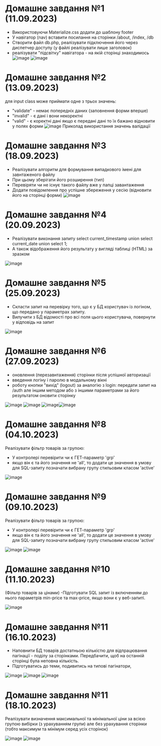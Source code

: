 # Домашне завдання №1 (11.09.2023)
- Використовуючи Materialize.css додати до шаблону footer
- У навігатор (nav) вставити посилання на сторінки /about, /index, /db
- Створити файл db.php, реалізувати підключення його через диспетчер доступу (у файлі реалізувати лише заголовок)
- реалізувати "підсвітку" навігатора - на якій сторінці знаходимось
![image](https://github.com/AntonDegt/php/assets/108671823/9c5dd4c7-fbc8-4f32-918d-bbf4dfac3529)
![image](https://github.com/AntonDegt/php/assets/108671823/c616a179-a5f4-4c94-acdf-c21d43b43437)



# Домашне завдання №2 (13.09.2023)
для input class може приймати одне з трьох значень:
- "validate" - немає попередніх даних (заповнення форми вперше)
- "invalid" - є дані і вони некоректні
- "valid" - є коректні дані
якщо є передані дані то їх бажано відновити у полях форми
![image](https://github.com/AntonDegt/php/assets/108671823/ddf77ee1-0882-4302-9e5d-a31dff693fcd)
Приколад використання значень валідації



# Домашне завдання №3 (18.09.2023)
- Реалізувати алгоритм для формування випадкового імені для завнтаженого файлу
- При цьому зберігати його розширення (тип)
- Перевіряти чи не існує такого файлу вже у папці завантаження
- Додати повідомлення про успішне збереження у сесію (відновити його на сторінці форми)
![image](https://github.com/AntonDegt/php/assets/108671823/fe04b6fe-8ba7-4654-8ca5-5f36fdeecb24)



# Домашне завдання №4 (20.09.2023)
- Реалізувати виконання запиту
	select current_timestamp
    union select  current_date
    union select 1;
- А також відображення його результату у вигляді таблиці (HTML) за зразком

![image](https://github.com/AntonDegt/php/assets/108671823/a1a9d466-c612-4ae0-a822-365ddbd2758b)



# Домашне завдання №5 (25.09.2023)
- Скласти запит на перевірку того, що є у БД користувач із логіном, що передано у параметрах запиту.
- Вилучити з БД відомості про всі поля цього користувача, повернути у відповідь на запит

![image](https://github.com/AntonDegt/php/assets/108671823/dfe7804c-0d31-4281-83fd-73bc3456c1e4)




# Домашне завдання №6 (27.09.2023)

- оновлення (перезавнтаження) сторінки після успішної авторизації
- введення логіну і паролю в модальному вікні
- роботу кнопки "вихід" (logout) за аналогію з login: передати запит на /auth але іншим методом або з іншими параметрами за його результатом оновити сторінку

![image](https://github.com/AntonDegt/php/assets/108671823/854612ea-63ac-489e-b10b-58f03ab5a0ad)
![image](https://github.com/AntonDegt/php/assets/108671823/c16b5039-b27e-4edb-a7f2-dd8a1a8c4a82)
![image](https://github.com/AntonDegt/php/assets/108671823/66ef2373-0154-4257-af8b-58abd41071a5)![image](https://github.com/AntonDegt/php/assets/108671823/107a89b2-a85e-4f88-b741-ed6cbad20fc7)



# Домашне завдання №8 (04.10.2023)

Реалізувати фільтр товарів за групою:
- У контролері перевірити чи є ГЕТ-параметр 'grp'
- якщо він є та його значення не 'all', то додати це значення в умову для SQL-запиту
позначати вибрану групу стильовим класом 'active'

![image](https://github.com/AntonDegt/php/assets/108671823/3eabdcb7-75cf-4de5-a61b-47c688518462)



# Домашне завдання №9 (09.10.2023)

Реалізувати фільтр товарів за групою:
- У контролері перевірити чи є ГЕТ-параметр 'grp'
- якщо він є та його значення не 'all', то додати це значення в умову для SQL-запиту 
позначати вибрану групу стильовим класом 'active'

![image](https://github.com/AntonDegt/php/assets/108671823/ff86555c-1ca3-440f-afac-4ed1d259d540)
![image](https://github.com/AntonDegt/php/assets/108671823/fd85ae24-ab96-4e8a-be31-ad2336d14529)



# Домашне завдання №10 (11.10.2023)

(Фільтр товарів за цінами) 
-Підготувати SQL запит із включенням до нього параметрів min-price та max-price, якщо вони є у веб-запиті.

![image](https://github.com/AntonDegt/php/assets/108671823/fa925fc3-300a-40f4-8f77-1d4705afa9a7)



# Домашне завдання №11 (16.10.2023)

- Наповнити БД товарів достатньою кількістю для відпрацювання пагінації - поділу за сторінками. Передбачити, щоб на останній сторінці була неповна кількість.
- Підготуватись до теми, подивитись на типові пагінатори, 

![image](https://github.com/AntonDegt/php/assets/108671823/93798495-da01-4544-aa4a-4f832973547b)
![image](https://github.com/AntonDegt/php/assets/108671823/91cb9af0-7f43-4915-8a34-c36a62477b55)
![image](https://github.com/AntonDegt/php/assets/108671823/4c42a143-ef12-4c78-b068-674e22a8826e)



# Домашне завдання №11 (18.10.2023)

Реалізувати визначення максимальної та мінімальної ціни за всією групою вибірки (з урахуванням групи) але без урахування сторінки (тобто максимум та мінімум серед усіх сторінок)

![image](https://github.com/AntonDegt/php/assets/108671823/4279ef20-4de2-4ee8-93f3-a4ea324b5447)
![image](https://github.com/AntonDegt/php/assets/108671823/519103ef-64a5-4801-977a-51674296424d)




